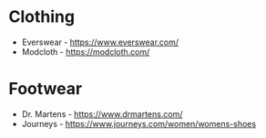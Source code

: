 # Clothing

- Everswear - https://www.everswear.com/
- Modcloth - https://modcloth.com/

# Footwear

- Dr. Martens - https://www.drmartens.com/
- Journeys - https://www.journeys.com/women/womens-shoes
